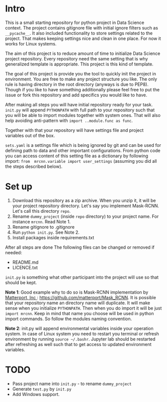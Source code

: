 # Intro

This is a small starting repository for python project in Data Science context. The project contains gitignore file with initial ignore filters such as `__pycache__`. It also included functionality to store settings related to the project. That makes keeping settings nice and clean in one place. For now it works for Linux systems.

The aim of this project is to reduce amount of time to initialize Data Science project repository. Every repository need the same setting that is why generalized template is appropriate. This project is this kind of template.

The goal of this project is provide you the tool to quickly init the project in environment. You are free to make any project structure you like. The only rule is having directory in the root directory (anyways is due to PEP8). Though if you like to have something additionally please feel free to put the issue or fork this repository and add specifics you would like to have.

After making all steps you will have initial repository ready for your task. `init.py` will append `PYTHONPATH` with full path to your repository such that you will be able to import modules together with system ones. That will also help avoiding anti-pattern with `import ..module.func as func`.

Together with that your repository will have settings file and project variables out of the box.

`sets.yaml` is a settings file which is being ignored by git and can be used for defining path to data and other important configurations. From python code you can access content of this setting file as a dictionary by following import: `from  mrcnn.variable import user_settings` (assuming you did all the steps described below).

# Set up
1. Download this repository as a zip archive. When you unzip it, it will be your project repository directory. Let's say you implement Mask-RCNN. Let's call this directory `repo`.
2. Rename `dummy_project` (inside `repo` directory) to your project name. For instance `mrcnn`. Read Note 1.
3. Rename gitignore to .gitignore
4. Run `python init.py`. See Note 2.
5. Install packages inside requirements.txt

After all steps are done The following files can be changed or removed if needed:
* README.md
* LICENCE.txt

`init.py` is something what other participant into the project will use so that should be kept.

**Note 1**: Good example why to do so is Mask-RCNN implementation by [Matterport, Inc
](https://github.com/matterport): https://github.com/matterport/Mask_RCNN. It is possible that your repository name an directory name will duplicate. It will make sense when you initialize `PYTHONPATH`. Then when you do import it will be just `import mrcnn`. Keep in mind that name you choose will be used in python import commands. So follow the modules naming convention.

**Note 2**: init.py will append environmental variables inside your operation system. In case of Linux system you need to restart you terminal or refresh environment by running `source ~/.bashr`. Jupyter lab should be restarted after refreshing as well such that to get access to updated environment variables.

# TODO

* Pass project name into `init.py` - to rename `dummy_project`
* Generate `test.py` by `init.py`
* Add Windows support.